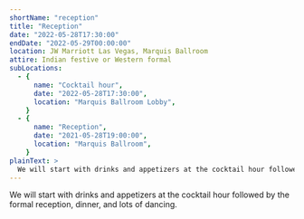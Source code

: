 ```yaml
---
shortName: "reception"
title: "Reception"
date: "2022-05-28T17:30:00"
endDate: "2022-05-29T00:00:00"
location: JW Marriott Las Vegas, Marquis Ballroom
attire: Indian festive or Western formal
subLocations:
  - {
      name: "Cocktail hour",
      date: "2022-05-28T17:30:00",
      location: "Marquis Ballroom Lobby",
    }
  - {
      name: "Reception",
      date: "2021-05-28T19:00:00",
      location: "Marquis Ballroom",
    }
plainText: >
  We will start with drinks and appetizers at the cocktail hour followed by the formal reception, dinner, and lots of dancing.
---
```


We will start with drinks and appetizers at the cocktail hour followed by the formal reception, dinner, and lots of dancing.
